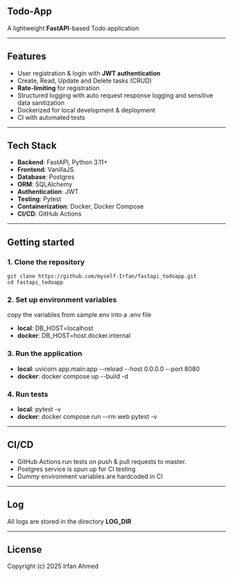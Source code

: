 ## Todo-App
A lightweight **FastAPI**-based Todo application

---

## Features
- User registration & login with **JWT authentication**
- Create, Read, Update and Delete tasks (CRUD)
- **Rate-limiting** for registration
- Structured logging with auto request response logging and sensitive data sanitization
- Dockerized for local development & deployment
- CI with automated tests

---

## Tech Stack
- **Backend**: FastAPI, Python 3.11+
- **Frontend**: VanillaJS
- **Database**: Postgres
- **ORM**: SQLAlchemy
- **Authentication**: JWT
- **Testing**: Pytest
- **Containerization**: Docker, Docker Compose
- **CI/CD**: GitHub Actions

---

## Getting started

### 1. Clone the repository
```commandline
git clone https://github.com/myself-Irfan/fastapi_todoapp.git
cd fastapi_todoapp
```

### 2. Set up environment variables
copy the variables from sample.env into a .env file
- **local**: DB_HOST=localhost
- **docker**: DB_HOST=host.docker.internal

### 3. Run the application
- **local**: uvicorn app.main:app --reload --host 0.0.0.0 --port 8080
- **docker**: docker compose up --build -d

### 4. Run tests
- **local**: pytest -v
- **docker**: docker compose run --rm web pytest -v

---

## CI/CD
- GitHub Actions run tests on push & pull requests to master.
- Postgres service is spun up for CI testing
- Dummy environment variables are hardcoded in CI

---

## Log
All logs are stored in the directory **LOG_DIR**

---

## License
Copyright (c) 2025 Irfan Ahmed